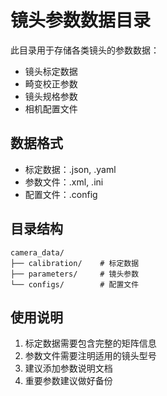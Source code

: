 # 镜头参数数据目录

此目录用于存储各类镜头的参数数据：

- 镜头标定数据
- 畸变校正参数
- 镜头规格参数
- 相机配置文件

## 数据格式
- 标定数据：.json, .yaml
- 参数文件：.xml, .ini
- 配置文件：.config

## 目录结构
```
camera_data/
├── calibration/    # 标定数据
├── parameters/     # 镜头参数
└── configs/        # 配置文件
```

## 使用说明
1. 标定数据需要包含完整的矩阵信息
2. 参数文件需要注明适用的镜头型号
3. 建议添加参数说明文档
4. 重要参数建议做好备份 